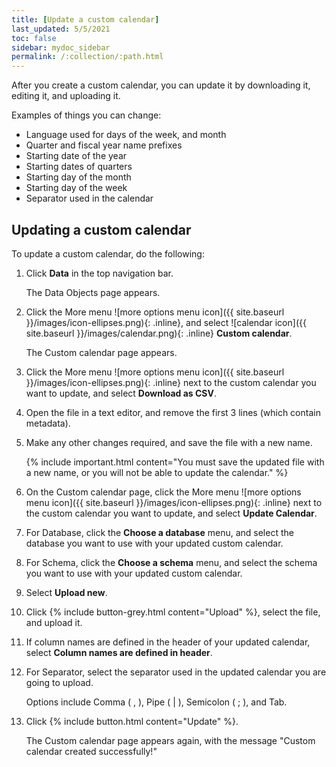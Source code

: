 ```yaml
---
title: [Update a custom calendar]
last_updated: 5/5/2021
toc: false
sidebar: mydoc_sidebar
permalink: /:collection/:path.html
---
```

After you create a custom calendar, you can update it by downloading it, editing it, and uploading it.

Examples of things you can change:
- Language used for days of the week, and month
- Quarter and fiscal year name prefixes
- Starting date of the year
- Starting dates of quarters
- Starting day of the month
- Starting day of the week
- Separator used in the calendar

## Updating a custom calendar

To update a custom calendar, do the following:

1. Click **Data** in the top navigation bar.

   The Data Objects page appears.

2. Click the More menu ![more options menu icon]({{ site.baseurl }}/images/icon-ellipses.png){: .inline}, and select ![calendar icon]({{ site.baseurl }}/images/calendar.png){: .inline}  **Custom calendar**.

   The Custom calendar page appears.

3. Click the More menu ![more options menu icon]({{ site.baseurl }}/images/icon-ellipses.png){: .inline} next to the custom calendar you want to update, and select **Download as CSV**.

4. Open the file in a text editor, and remove the first 3 lines (which contain metadata).

5. Make any other changes required, and save the file with a new name.

   {% include important.html content="You must save the updated file with a new name, or you will not be able to update the calendar." %}

6. On the Custom calendar page, click the More menu ![more options menu icon]({{ site.baseurl }}/images/icon-ellipses.png){: .inline} next to the custom calendar you want to update, and select **Update Calendar**.   

7. For Database, click the **Choose a database** menu, and select the database you want to use with your updated custom calendar.

8. For Schema, click the **Choose a schema** menu, and select the schema you want to use with your updated custom calendar.

9. Select **Upload new**.

10. Click {% include button-grey.html content="Upload" %}, select the file, and upload it.

11. If column names are defined in the header of your updated calendar, select **Column names are defined in header**.

12. For Separator, select the separator used in the updated calendar you are going to upload.

    Options include Comma ( , ), Pipe ( \| ), Semicolon ( ; ), and Tab.

13. Click {% include button.html content="Update" %}.

    The Custom calendar page appears again, with the message "Custom calendar created successfully!"
